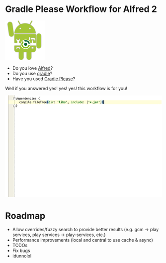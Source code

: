 Gradle Please Workflow for Alfred 2
===================================

![Gradle Android icon](icon.png)

- Do you love [Alfred](http://www.alfredapp.com/)?
- Do you use [gradle](http://www.gradle.org/)?
- Have you used [Gradle Please](http://gradleplease.appspot.com/)?

Well if you answered yes! yes! yes! this workflow is for you!

![Gradle Please Workflow demo](demo.gif)

Roadmap
=======
- Allow overrides/fuzzy search to provide better results (e.g. gcm -> play services, play services -> play-services, etc.)
- Performance improvements (local and central to use cache & async)
- TODOs
- Fix bugs
- idunnolol
